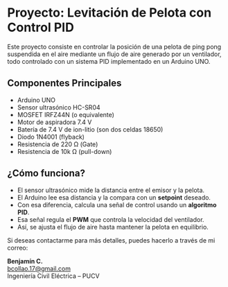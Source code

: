 #  Proyecto: Levitación de Pelota con Control PID

Este proyecto consiste en controlar la posición de una pelota de ping pong suspendida en el aire mediante un flujo de aire generado por un ventilador, todo controlado con un sistema PID implementado en un Arduino UNO.

## Componentes Principales

- Arduino UNO
- Sensor ultrasónico HC-SR04
- MOSFET IRFZ44N (o equivalente)
- Motor de aspiradora 7.4 V
- Batería de 7.4 V de ion-litio (son dos celdas 18650)
- Diodo 1N4001 (flyback)
- Resistencia de 220 Ω (Gate)
- Resistencia de 10k Ω (pull-down)

## ¿Cómo funciona?

- El sensor ultrasónico mide la distancia entre el emisor y la pelota.
- El Arduino lee esa distancia y la compara con un **setpoint** deseado.
- Con esa diferencia, calcula una señal de control usando un **algoritmo PID**.
- Esa señal regula el **PWM** que controla la velocidad del ventilador.
- Así, se ajusta el flujo de aire hasta mantener la pelota en equilibrio.


Si deseas contactarme para más detalles, puedes hacerlo a través de mi correo:

**Benjamín C.**  
bcollao.17@gmail.com  
Ingeniería Civil Eléctrica – PUCV  